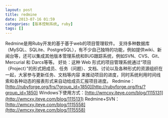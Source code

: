 ```yaml
---
layout: post
title: redmine
date: 2013-07-16 01:59
categories: [版本控制系统, ruby]
tags: []
---
```

Redmine是用Ruby开发的基于基于web的项目管理软件。
支持多种数据库（MySQL、SQLite、PostgreSQL），有不少自己独特的功能，例如提供wiki、新闻台等，还可以集成其他版本管理系统和BUG跟踪系统，例如SVN、CVS、Git、Mercurial 和 Darcs等等。
好处：这种 Web 形式的项目管理系统通过“项目（Project）”的形式把成员、任务（问题）、文档、讨论以及各种形式的资源组织在一起，大家参与更新任务、文档等内容 来推动项目的进度，同时系统利用时间线索和各种动态的报表形式来自动给成员汇报项目进度。
Redmine：[http://rubyforge.org/frs/?group_id=1850](http://rubyforge.org/frs/?group_id=1850)
Windows下使用方式：[http://wmcxy.iteye.com/blog/1115131](http://wmcxy.iteye.com/blog/1115131)
Redmine+SVN：[http://wmcxy.iteye.com/blog/1115558](http://wmcxy.iteye.com/blog/1115558)

